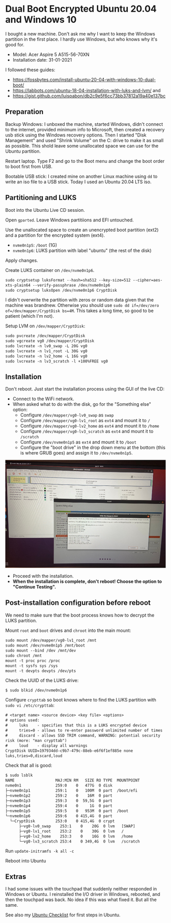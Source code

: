 # Dual Boot Encrypted Ubuntu 20.04 and Windows 10

I bought a new machine. Don't ask me why I want to keep the Windows partition in the first place. I hardly use Windows, but who knows why it's good for.
* Model: Acer Aspire 5 A515-56-70XN
* Installation date: 31-01-2021

I followed these guides:
* https://fossbytes.com/install-ubuntu-20-04-with-windows-10-dual-boot/ 
* https://labbots.com/ubuntu-18-04-installation-with-luks-and-lvm/ and 
* https://gist.github.com/luispabon/db2c9e5f6cc73bb37812a19a40e137bc

## Preparation

Backup Windows: I unboxed the machine, started Windows, didn't connect to the internet, provided minimum info to Microsoft, then created a recovery usb stick using the Windows recovery options. Then I started "Disk Management" and used "Shrink Volume" on the C: drive to make it as small as possible. This shold leave some unallocated space we can use for the Ubuntu partition.

Restart laptop. Type F2 and go to the Boot menu and change the boot order to boot first from USB.

Bootable USB stick: I created mine on another Linux machine using `dd` to write an iso file to a USB stick. Today I used an Ubuntu 20.04 LTS iso.

## Partitioning and LUKS

Boot into the Ubuntu Live CD session.

Open `gparted`. Leave Windows partitiions and EFI untouched.

Use the unallocated space to create an unencrypted boot partition (ext2) and a partition for the encrypted system (ext4).

* `nvme0n1p5`: `/boot` (1G)
* `nvme0n1p6`: LUKS partition with label "ubuntu" (the rest of the disk)

Apply changes.


Create LUKS container on `/dev/nvme0n1p6`.
```
sudo cryptsetup luksFormat --hash=sha512 --key-size=512 --cipher=aes-xts-plain64 --verify-passphrase /dev/nvme0n1p6
sudo cryptsetup luksOpen /dev/nvme0n1p6 CryptDisk
```
I didn't overwrite the partition with zeros or random data given that the machine was brandnew. Otherwise you should use `sudo dd if=/dev/zero of=/dev/mapper/CryptDisk bs=4M`. This takes a long time, so good to be patient (which I'm not).


Setup LVM on `/dev/mapper/CryptDisk`:
```
sudo pvcreate /dev/mapper/CryptDisk
sudo vgcreate vg0 /dev/mapper/CryptDisk
sudo lvcreate -n lv0_swap -L 20G vg0
sudo lvcreate -n lv1_root -L 30G vg0
sudo lvcreate -n lv2_home -L 16G vg0
sudo lvcreate -n lv3_scratch -l +100%FREE vg0
```

## Installation

Don't reboot. Just start the installation process using the GUI of the live CD:
  * Connect to the WiFi network.
  * When asked what to do with the disk, go for the "Something else" option:
     * Configure `/dev/mapper/vg0-lv0_swap` as `swap`
     * Configure `/dev/mapper/vg0-lv1_root` as `ext4` and mount it to `/`
     * Configure `/dev/mapper/vg0-lv2_home` as `ext4` and mount it to `/home`
     * Configure `/dev/mapper/vg0-lv3_scratch` as `ext4` and mount it to `/scratch`
     * Configure `/dev/nvme0n1p5` as `ext4` and mount it to `/boot`
     * Configure the "boot drive" in the drop down menu at the bottom (this is where GRUB goes) and assign it to `/dev/nvme0n1p5`.

![Partition_Table](images/partitions.jpg)

* Proceed with the installation.
* **When the installation is complete, don't reboot! Choose the option to "Continue Testing".**


## Post-installation configuration before reboot

We need to make sure that the boot process knows how to decrypt the LUKS partition.

Mount `root` and `boot` drives and `chroot` into the main mount:

```
sudo mount /dev/mapper/vg0-lv1_root /mnt
sudo mount /dev/nvme0n1p5 /mnt/boot
sudo mount --bind /dev /mnt/dev
sudo chroot /mnt
mount -t proc proc /proc
mount -t sysfs sys /sys
mount -t devpts devpts /dev/pts
```

Check the UUID of the LUKS drive:
```
$ sudo blkid /dev/nvme0n1p6
```

Configure `crypttab` so boot knows where to find the LUKS partition with `sudo vi /etc/crypttab`:
```
# <target name> <source device> <key file> <options>
# options used:
#     luks    - specifies that this is a LUKS encrypted device
#     tries=0 - allows to re-enter password unlimited number of times
#     discard - allows SSD TRIM command, WARNING: potential security risk (more: "man crypttab")
#     loud    - display all warnings
CryptDisk UUID=197934dd-c9b7-479c-88eb-e6f6f1ef885e none luks,tries=0,discard,loud
```

Check that all is good:
```
$ sudo lsblk
NAME                  MAJ:MIN RM   SIZE RO TYPE  MOUNTPOINT
nvme0n1               259:0    0   477G  0 disk
├─nvme0n1p1           259:1    0   100M  0 part  /boot/efi
├─nvme0n1p2           259:2    0    16M  0 part
├─nvme0n1p3           259:3    0  59,5G  0 part
├─nvme0n1p4           259:4    0     1G  0 part
├─nvme0n1p5           259:5    0   953M  0 part  /boot
└─nvme0n1p6           259:6    0 415,4G  0 part
  └─CryptDisk         253:0    0 415,4G  0 crypt
	  ├─vg0-lv0_swap    253:1    0    20G  0 lvm   [SWAP]
	  ├─vg0-lv1_root    253:2    0    30G  0 lvm   /
	  ├─vg0-lv2_home    253:3    0    16G  0 lvm   /home
	  └─vg0-lv3_scratch 253:4    0 349,4G  0 lvm   /scratch
```

Run `update-initramfs -k all -c`

Reboot into Ubuntu

## Extras

I had some issues with the touchpad that suddenly neither responded in Windows or Ubuntu. I reinstalled the I/O driver in Windows, rebooted, and then the touchpad was back. No idea if this was what fixed it. But all the same.

See also my [Ubuntu Checklist](ubuntu-config.md) for first steps in Ubuntu.
